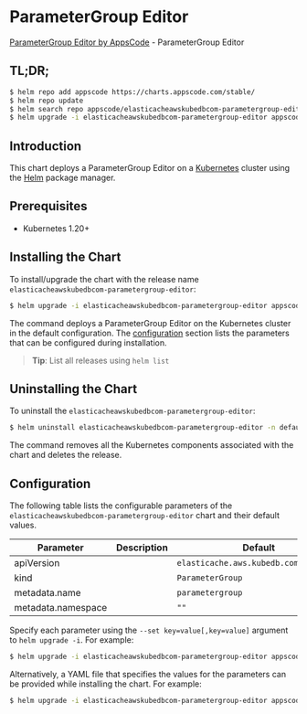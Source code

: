 # ParameterGroup Editor

[ParameterGroup Editor by AppsCode](https://appscode.com) - ParameterGroup Editor

## TL;DR;

```bash
$ helm repo add appscode https://charts.appscode.com/stable/
$ helm repo update
$ helm search repo appscode/elasticacheawskubedbcom-parametergroup-editor --version=v0.25.0
$ helm upgrade -i elasticacheawskubedbcom-parametergroup-editor appscode/elasticacheawskubedbcom-parametergroup-editor -n default --create-namespace --version=v0.25.0
```

## Introduction

This chart deploys a ParameterGroup Editor on a [Kubernetes](http://kubernetes.io) cluster using the [Helm](https://helm.sh) package manager.

## Prerequisites

- Kubernetes 1.20+

## Installing the Chart

To install/upgrade the chart with the release name `elasticacheawskubedbcom-parametergroup-editor`:

```bash
$ helm upgrade -i elasticacheawskubedbcom-parametergroup-editor appscode/elasticacheawskubedbcom-parametergroup-editor -n default --create-namespace --version=v0.25.0
```

The command deploys a ParameterGroup Editor on the Kubernetes cluster in the default configuration. The [configuration](#configuration) section lists the parameters that can be configured during installation.

> **Tip**: List all releases using `helm list`

## Uninstalling the Chart

To uninstall the `elasticacheawskubedbcom-parametergroup-editor`:

```bash
$ helm uninstall elasticacheawskubedbcom-parametergroup-editor -n default
```

The command removes all the Kubernetes components associated with the chart and deletes the release.

## Configuration

The following table lists the configurable parameters of the `elasticacheawskubedbcom-parametergroup-editor` chart and their default values.

|     Parameter      | Description |                     Default                      |
|--------------------|-------------|--------------------------------------------------|
| apiVersion         |             | <code>elasticache.aws.kubedb.com/v1alpha1</code> |
| kind               |             | <code>ParameterGroup</code>                      |
| metadata.name      |             | <code>parametergroup</code>                      |
| metadata.namespace |             | <code>""</code>                                  |


Specify each parameter using the `--set key=value[,key=value]` argument to `helm upgrade -i`. For example:

```bash
$ helm upgrade -i elasticacheawskubedbcom-parametergroup-editor appscode/elasticacheawskubedbcom-parametergroup-editor -n default --create-namespace --version=v0.25.0 --set apiVersion=elasticache.aws.kubedb.com/v1alpha1
```

Alternatively, a YAML file that specifies the values for the parameters can be provided while
installing the chart. For example:

```bash
$ helm upgrade -i elasticacheawskubedbcom-parametergroup-editor appscode/elasticacheawskubedbcom-parametergroup-editor -n default --create-namespace --version=v0.25.0 --values values.yaml
```
